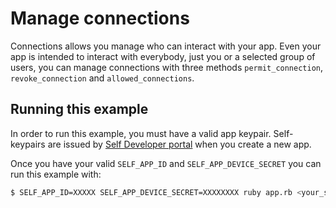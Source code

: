 # Manage connections

Connections allows you manage who can interact with your app. Even your app is intended to interact with everybody, just you or a selected group of users, you can manage connections with three methods `permit_connection`, `revoke_connection` and `allowed_connections`.

## Running this example

In order to run this example, you must have a valid app keypair. Self-keypairs are issued by [Self Developer portal](https://developer.selfid.net/) when you create a new app.

Once you have your valid `SELF_APP_ID` and `SELF_APP_DEVICE_SECRET` you can run this example with:

```bash
$ SELF_APP_ID=XXXXX SELF_APP_DEVICE_SECRET=XXXXXXXX ruby app.rb <your_self_id>
```

